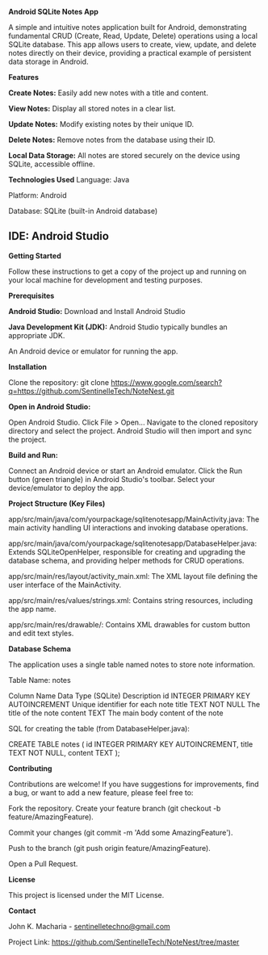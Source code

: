 **Android SQLite Notes App**

A simple and intuitive notes application built for Android, demonstrating fundamental CRUD (Create, Read, Update, Delete) operations using a local SQLite database. This app allows users to create, view, update, and delete notes directly on their device, providing a practical example of persistent data storage in Android.



**Features**

**Create Notes:** Easily add new notes with a title and content.

**View Notes:** Display all stored notes in a clear list.

**Update Notes:** Modify existing notes by their unique ID.

**Delete Notes:** Remove notes from the database using their ID.

**Local Data Storage:** All notes are stored securely on the device using SQLite, accessible offline.



**Technologies Used**
Language: Java

Platform: Android

Database: SQLite (built-in Android database)

IDE: Android Studio
-----



**Getting Started**

Follow these instructions to get a copy of the project up and running on your local machine for development and testing purposes.

**Prerequisites**

**Android Studio:** Download and Install Android Studio

**Java Development Kit (JDK):** Android Studio typically bundles an appropriate JDK.

An Android device or emulator for running the app.



**Installation**

Clone the repository: 
git clone https://www.google.com/search?q=https://github.com/SentinelleTech/NoteNest.git

**Open in Android Studio:**

Open Android Studio.
Click File > Open...
Navigate to the cloned repository directory and select the project. Android Studio will then import and sync the project.

**Build and Run:**

Connect an Android device or start an Android emulator.
Click the Run button (green triangle) in Android Studio's toolbar.
Select your device/emulator to deploy the app.



**Project Structure (Key Files)**

app/src/main/java/com/yourpackage/sqlitenotesapp/MainActivity.java: The main activity handling UI interactions and invoking database operations.

app/src/main/java/com/yourpackage/sqlitenotesapp/DatabaseHelper.java: Extends SQLiteOpenHelper, responsible for creating and upgrading the database schema, and providing helper methods for CRUD operations.

app/src/main/res/layout/activity_main.xml: The XML layout file defining the user interface of the MainActivity.

app/src/main/res/values/strings.xml: Contains string resources, including the app name.

app/src/main/res/drawable/: Contains XML drawables for custom button and edit text styles.



**Database Schema**

The application uses a single table named notes to store note information.

Table Name: notes

Column Name	    Data Type (SQLite)	                    Description
id	            INTEGER PRIMARY KEY AUTOINCREMENT	      Unique identifier for each note
title	          TEXT NOT NULL	                          The title of the note
content	        TEXT	                                  The main body content of the note

SQL for creating the table (from DatabaseHelper.java):

CREATE TABLE notes (
    id INTEGER PRIMARY KEY AUTOINCREMENT,
    title TEXT NOT NULL,
    content TEXT
);


**Contributing**

Contributions are welcome! If you have suggestions for improvements, find a bug, or want to add a new feature, please feel free to:

Fork the repository.
Create your feature branch (git checkout -b feature/AmazingFeature).

Commit your changes (git commit -m 'Add some AmazingFeature').

Push to the branch (git push origin feature/AmazingFeature).

Open a Pull Request.


**License**

This project is licensed under the MIT License.

**Contact**

John K. Macharia - sentinelletechno@gmail.com

Project Link: https://github.com/SentinelleTech/NoteNest/tree/master
